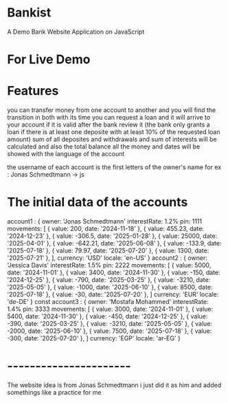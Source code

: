 # Bankist
A Demo Bank Website Application on JavaScript

# For Live Demo 

# Features
you can transfer money from one account to another and you will find the transition in both with its time 
you can request a loan and it will arrive to your account if it is valid after the bank review it 
(the bank only grants a loan if there is at least one deposite with at least 10% of the requested loan amount)
sum of all deposites and withdrawals and sum of interests will be calculated and also the total balance 
all the money and dates will be showed with the language of the account 


the username of each account is the first letters of the owner's name for ex : Jonas Schmedtmann -> js 

# The initial data of the accounts 
account1 : {
  owner: 'Jonas Schmedtmann'
  interestRate: 1.2%
  pin: 1111
  movements: [
    { value: 200, date: '2024-11-18' },
    { value: 455.23, date: '2024-12-23' },
    { value: -306.5, date: '2025-01-28' },
    { value: 25000, date: '2025-04-01' },
    { value: -642.21, date: '2025-06-08' },
    { value: -133.9, date: '2025-07-18' },
    { value: 79.97, date: '2025-07-20' },
    { value: 1300, date: '2025-07-21' },
  ],
  currency: 'USD'
  locale: 'en-US'
}
account2 : {
  owner: 'Jessica Davis'
  interestRate: 1.5%
  pin: 2222
  movements: [
    { value: 5000, date: '2024-11-01' },
    { value: 3400, date: '2024-11-30' },
    { value: -150, date: '2024-12-25' },
    { value: -790, date: '2025-03-25' },
    { value: -3210, date: '2025-05-05' },
    { value: -1000, date: '2025-06-10' },
    { value: 8500, date: '2025-07-18' },
    { value: -30, date: '2025-07-20' },
  ]
  currency: 'EUR'
  locale: 'de-DE'
}
const account3 : {
  owner: 'Mostafa Mohammed'
  interestRate: 1.4%
  pin: 3333
  movements: [
    { value: 3000, date: '2024-11-01' },
    { value: 5400, date: '2024-11-30' },
    { value: -450, date: '2024-12-25' },
    { value: -390, date: '2025-03-25' },
    { value: -3210, date: '2025-05-05' },
    { value: -2000, date: '2025-06-10' },
    { value: 7500, date: '2025-07-18' },
    { value: -300, date: '2025-07-20' },
  ]
  currency: 'EGP'
  locale: 'ar-EG'
}

# ----------------------
The website idea is from Jonas Schmedtmann i just did it as him and added somethings like a practice for me 
